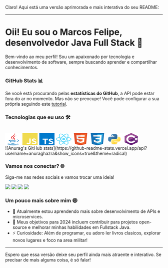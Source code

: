 Claro! Aqui está uma versão aprimorada e mais interativa do seu README:

---

# Oii! Eu sou o Marcos Felipe, desenvolvedor Java Full Stack 👋

Bem-vindo ao meu perfil! Sou um apaixonado por tecnologia e desenvolvimento de software, sempre buscando aprender e compartilhar conhecimentos.

### GitHub Stats 📊
Se você está procurando pelas **estatísticas do GitHub**, a API pode estar fora do ar no momento. Mas não se preocupe! Você pode configurar a sua própria seguindo este [tutorial](https://github.com/anuraghazra/github-readme-stats/blob/master/readme.md#deploy-on-your-own-vercel-instance).

### Tecnologias que eu uso 🛠️

<div style="display: inline_block"><br>
  <img align="center" alt="Java" height="40" width="50" src="https://raw.githubusercontent.com/devicons/devicon/master/icons/java/java-original.svg">
  <img align="center" alt="JavaScript" height="40" width="50" src="https://raw.githubusercontent.com/devicons/devicon/master/icons/javascript/javascript-plain.svg">
  <img align="center" alt="TypeScript" height="40" width="50" src="https://raw.githubusercontent.com/devicons/devicon/master/icons/typescript/typescript-plain.svg">
  <img align="center" alt="React" height="40" width="50" src="https://raw.githubusercontent.com/devicons/devicon/master/icons/react/react-original.svg">
  <img align="center" alt="HTML" height="40" width="50" src="https://raw.githubusercontent.com/devicons/devicon/master/icons/html5/html5-original.svg">
  <img align="center" alt="CSS" height="40" width="50" src="https://raw.githubusercontent.com/devicons/devicon/master/icons/css3/css3-original.svg">
  <img align="center" alt="Python" height="40" width="50" src="https://raw.githubusercontent.com/devicons/devicon/master/icons/python/python-original.svg">
  <img align="center" alt="Csharp" height="40" width="50" src="https://raw.githubusercontent.com/devicons/devicon/master/icons/csharp/csharp-original.svg">
</div>
<div></div>
![Anurag's GitHub stats](https://github-readme-stats.vercel.app/api?username=anuraghazra&show_icons=true&theme=radical)

### Vamos nos conectar? 🌐

Siga-me nas redes sociais e vamos trocar uma ideia! 

<div> 
  <a href="https://www.instagram.com/seu_perfil" target="_blank"><img src="https://img.shields.io/badge/-Instagram-%23E4405F?style=for-the-badge&logo=instagram&logoColor=white" target="_blank"></a>
  <a href="https://discordapp.com/users/seu_perfil" target="_blank"><img src="https://img.shields.io/badge/Discord-7289DA?style=for-the-badge&logo=discord&logoColor=white" target="_blank"></a> 
  <a href="mailto:seuemail@gmail.com"><img src="https://img.shields.io/badge/-Gmail-%23333?style=for-the-badge&logo=gmail&logoColor=white" target="_blank"></a>
  <a href="https://www.linkedin.com/in/seu_perfil" target="_blank"><img src="https://img.shields.io/badge/-LinkedIn-%230077B5?style=for-the-badge&logo=linkedin&logoColor=white" target="_blank"></a> 
</div>

### Um pouco mais sobre mim 😄
- 🌱 Atualmente estou aprendendo mais sobre desenvolvimento de APIs e microservices.
- 🎯 Meus objetivos para 2024 incluem contribuir para projetos open-source e melhorar minhas habilidades em Fullstack Java.
- ⚡ Curiosidade: Além de programar, eu adoro ler livros clasicos, explorar novos lugares e foco na area militar!

---

Espero que essa versão deixe seu perfil ainda mais atraente e interativo. Se precisar de mais alguma coisa, é só falar!
